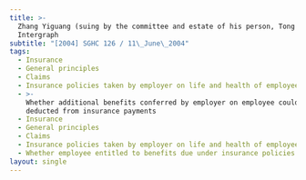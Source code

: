 ```yaml
---
title: >-
  Zhang Yiguang (suing by the committee and estate of his person, Tong Wen Li) v
  Intergraph
subtitle: "[2004] SGHC 126 / 11\_June\_2004"
tags:
  - Insurance
  - General principles
  - Claims
  - Insurance policies taken by employer on life and health of employees
  - >-
    Whether additional benefits conferred by employer on employee could be
    deducted from insurance payments
  - Insurance
  - General principles
  - Claims
  - Insurance policies taken by employer on life and health of employees
  - Whether employee entitled to benefits due under insurance policies
layout: single
---
```


